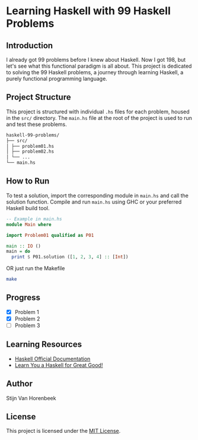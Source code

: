 # Learning Haskell with 99 Haskell Problems

## Introduction

I already got 99 problems before I knew about Haskell.
Now I got 198, but let's see what this functional paradigm is all about.
This project is dedicated to solving the 99 Haskell problems,
a journey through learning Haskell, a purely functional programming language.

## Project Structure

This project is structured with individual `.hs` files for each problem, housed in the `src/` directory.
The `main.hs` file at the root of the project is used to run and test these problems.

```bash
haskell-99-problems/
├── src/
│ ├── problem01.hs
│ ├── problem02.hs
│ └── ...
└── main.hs
```

## How to Run

To test a solution, import the corresponding module in `main.hs` and call the solution function.
Compile and run `main.hs` using GHC or your preferred Haskell build tool.

```haskell
-- Example in main.hs
module Main where

import Problem01 qualified as P01

main :: IO ()
main = do
  print $ P01.solution ([1, 2, 3, 4] :: [Int])
```

OR just run the Makefile

```bash
make
```

## Progress

- [x] Problem 1
- [x] Problem 2
- [ ] Problem 3

## Learning Resources

- [Haskell Official Documentation](https://www.haskell.org/documentation/)
- [Learn You a Haskell for Great Good!](http://learnyouahaskell.com/)

## Author

Stijn Van Horenbeek

## License

This project is licensed under the [MIT License](LICENSE).
